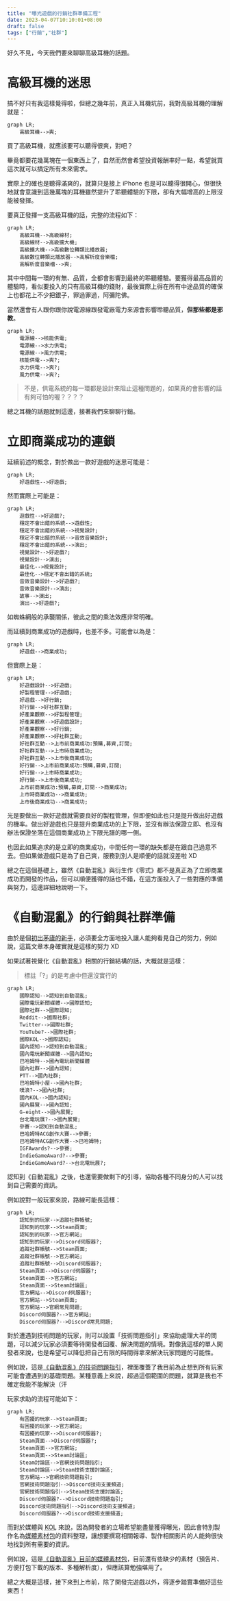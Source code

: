 ```yaml
---
title: "曝光遊戲的行銷社群準備工程"
date: 2023-04-07T10:10:01+08:00
draft: false
tags: ["行銷","社群"]
---
```


好久不見，今天我們要來聊聊高級耳機的話題。

# 高級耳機的迷思

搞不好只有我這樣覺得啦，但總之幾年前，真正入耳機坑前，我對高級耳機的理解就是：

```mermaid
graph LR;
    高級耳機-->爽;
```

買了高級耳機，就應該要可以聽得很爽，對吧？

畢竟都要花幾萬塊在一個東西上了，自然而然會希望投資報酬率好一點，希望就買這次就可以搞定所有未來需求。

實際上的確也是聽得滿爽的，就算只是接上 iPhone 也是可以聽得很開心，但很快地就會意識到這幾萬塊的耳機雖然提升了聆聽體驗的下限，卻有大幅增高的上限沒能被發揮。

要真正發揮一支高級耳機的話，完整的流程如下：

```mermaid
graph LR;
    高級耳機-->高級線材;
    高級線材-->高級擴大機;
    高級擴大機-->高級數位轉類比播放器;
    高級數位轉類比播放器-->高解析度音樂檔;
    高解析度音樂檔-->爽;
```

其中中間每一環的有無、品質，全都會影響到最終的聆聽體驗。要獲得最高品質的體驗時，看似要投入的只有高級耳機的錢財，最後實際上得在所有中途品質的確保上也都花上不少把銀子，罪過罪過，阿彌陀佛。

當然還會有人跟你跟你說電源線跟發電廠電力來源會影響聆聽品質，**但那些都是邪教**。

```mermaid
graph LR;
    電源線-->核能供電;
    電源線-->水力供電;
    電源線-->風力供電;
    核能供電-->爽?;
    水力供電-->爽?;
    風力供電-->爽?;
```

> 不是，供電系統的每一環都是設計來阻止這種問題的，如果真的會影響的話有夠可怕的喔？？？？

總之耳機的話題就到這邊，接著我們來聊聊行銷。

# 立即商業成功的連鎖

延續前述的概念，對於做出一款好遊戲的迷思可能是：

```mermaid
graph LR;
    好遊戲性-->好遊戲;
```

然而實際上可能是：

```mermaid
graph LR;
    遊戲性-->好遊戲?;
    穩定不會出錯的系統-->遊戲性;
    穩定不會出錯的系統-->視覺設計;
    穩定不會出錯的系統-->音效音樂設計;
    穩定不會出錯的系統-->演出;
    視覺設計-->好遊戲?;
    視覺設計-->演出;
    最佳化-->視覺設計;
    最佳化-->穩定不會出錯的系統;
    音效音樂設計-->好遊戲?;
    音效音樂設計-->演出;
    故事-->演出;
    演出-->好遊戲?;
```

如蜘蛛網般的承襲關係，彼此之間的乘法效應非常明確。

而延續到商業成功的遊戲時，也差不多。可能會以為是：

```mermaid
graph LR;
    好遊戲-->商業成功;
```

但實際上是：

```mermaid
graph LR;
    好遊戲設計-->好遊戲;
    好製程管理-->好遊戲;
    好遊戲-->好行銷;
    好行銷-->好社群互動;
    好產業觀察-->好製程管理;
    好產業觀察-->好遊戲設計;
    好產業觀察-->好行銷;
    好產業觀察-->好社群互動;
    好社群互動-->上市前商業成功:預購,募資,訂閱;
    好社群互動-->上市時商業成功;
    好社群互動-->上市後商業成功;
    好行銷-->上市前商業成功:預購,募資,訂閱;
    好行銷-->上市時商業成功;
    好行銷-->上市後商業成功;
    上市前商業成功:預購,募資,訂閱-->商業成功;
    上市時商業成功-->商業成功;
    上市後商業成功-->商業成功;
```

光是要做出一款好遊戲就需要良好的製程管理，但即便如此也只是提升做出好遊戲的機率。做出好遊戲也只是提升商業成功的上下限，並沒有辦法保證立即、也沒有辦法保證坐落在這個商業成功上下限光譜的哪一側。

也因此如果追求的是立即的商業成功，中間任何一環的缺失都是在跟自己過意不去。但如果做遊戲只是為了自己爽，服務到別人是順便的話就沒差啦 XD

總之在這個基礎上，雖然《自動混亂》與衍生作《零式》都不是真正為了立即商業成功而開發的作品，但可以順便獲得的話也不錯，在這方面投入了一些對應的準備與努力，這邊詳細地說明一下。

# 《自動混亂》的行銷與社群準備

由於是個<abbr title="其實做了快滿三年好像也不該稱為新手了，但大概做完前都只敢這樣自稱">初出茅廬的新手</abbr>，必須要全方面地投入讓人能夠看見自己的努力，例如說，這篇文章本身確實就是這樣的努力 XD

如果試著視覺化《自動混亂》相關的行銷結構的話，大概就是這樣：

> 標註「?」的是考慮中但還沒實行的

```mermaid
graph LR;
    國際認知-->認知到自動混亂;
    國際電玩新聞媒體-->國際認知;
    國際社群-->國際認知;
    Reddit-->國際社群;
    Twitter-->國際社群;
    YouTube?-->國際社群;
    國際KOL-->國際認知;
    國內認知-->認知到自動混亂;
    國內電玩新聞媒體-->國內認知;
    巴哈姆特-->國內電玩新聞媒體
    國內社群-->國內認知;
    PTT-->國內社群;
    巴哈姆特小屋-->國內社群;
    噗浪?-->國內社群;
    國內KOL-->國內認知;
    國內展覽-->國內認知;
    G-eight-->國內展覽;
    台北電玩展?-->國內展覽;
    參賽-->認知到自動混亂;
    巴哈姆特ACG創作大賽-->參賽;
    巴哈姆特ACG創作大賽-->巴哈姆特;
    IGFAwards?-->參賽;
    IndieGameAward?-->參賽;
    IndieGameAward?-->台北電玩展?;
```


認知到《自動混亂》之後，也還需要做剩下的引導，協助各種不同身分的人可以找到自己需要的資訊。

例如說對一般玩家來說，路線可能長這樣：

```mermaid
graph LR;
    認知到的玩家-->追蹤社群帳號;
    認知到的玩家-->Steam頁面;
    認知到的玩家-->官方網站;
    認知到的玩家-->Discord伺服器?;
    追蹤社群帳號-->Steam頁面;
    追蹤社群帳號-->官方網站;
    追蹤社群帳號-->Discord伺服器?;
    Steam頁面-->Discord伺服器?;
    Steam頁面-->官方網站;
    Steam頁面-->Steam討論區;
    官方網站-->Discord伺服器?;
    官方網站-->Steam頁面;
    官方網站-->官網常見問題;
    Discord伺服器?-->官方網站;
    Discord伺服器?-->Discord常見問題;
```

對於遭遇到技術問題的玩家，則可以設置「技術問題指引」來協助處理大半的問題，可以減少玩家必須要等待開發者回覆、解決問題的情境。對像我這樣的單人開發者來說，也是希望可以降低把自己有限的時間得拿來解決玩家問題的可能性。

例如說，這是[《自動混亂》的技術問題指引](/tw/tech-fixes/autopanic)，裡面覆蓋了我目前為止想到所有玩家可能會遭遇到的基礎問題。某種意義上來說，超過這個範圍的問題，就算是我也不確定我能不能解決（汗

玩家求助的流程可能如下：

```mermaid
graph LR;
    有困擾的玩家-->Steam頁面;
    有困擾的玩家-->官方網站;
    有困擾的玩家-->Discord伺服器?;
    Steam頁面-->Discord伺服器?;
    Steam頁面-->官方網站;
    Steam頁面-->Steam討論區;
    Steam討論區-->官網技術問題指引;
    Steam討論區-->Steam技術支援討論區;
    官方網站-->官網技術問題指引;
    官網技術問題指引-->Discord技術支援頻道;
    官網技術問題指引-->Steam技術支援討論區;
    Discord伺服器?-->Discord技術問題指引;
    Discord技術問題指引-->Discord技術支援頻道;
    Discord伺服器?-->Discord技術支援頻道;
```

而對於媒體與 <abbr title="Key Opinion Leader; 關鍵意見領袖">KOL</abbr> 來說，因為開發者的立場希望能盡量獲得曝光，因此會特別製作名為<abbr title="Presskit">媒體素材包</abbr>的資料整理，讓想要撰寫相關報導、製作相關影片的人能夠很快地找到所有需要的資訊。

例如說，這是[《自動混亂》目前的媒體素材包](/tw/presskit/autopanic)，目前還有些缺少的素材（預告片、方便打包下載的版本、多種解析度），但應該算勉強堪用了。

總之大概是這樣，接下來到上市前，除了開發完遊戲以外，得逐步踏實準備好這些東西！